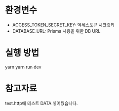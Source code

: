 # 환경변수

- ACCESS_TOKEN_SECRET_KEY: 엑세스토큰 시크릿키
- DATABASE_URL: Prisma 사용을 위한 DB URL

# 실행 방법

yarn
yarn run dev

# 참고자료

test.http에 테스트 DATA 넣어뒀습니다.
